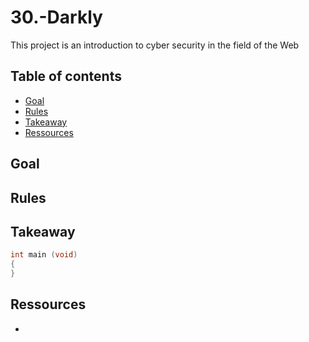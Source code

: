 # 30.-Darkly
This project is an introduction to cyber security in the field of the Web

## Table of contents
* [Goal](#Goal)  
* [Rules](#Rules)
* [Takeaway](#Takeaway)
* [Ressources](#Ressources)

## Goal


## Rules

## Takeaway

```C
int main (void)
{
}
```

## Ressources
* 
